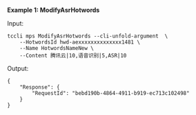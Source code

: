 **Example 1: ModifyAsrHotwords**



Input: 

```
tccli mps ModifyAsrHotwords --cli-unfold-argument  \
    --HotwordsId hwd-aexxxxxxxxxxxxxx1481 \
    --Name HotwordsNameNew \
    --Content 腾讯云|10,语音识别|5,ASR|10
```

Output: 
```
{
    "Response": {
        "RequestId": "bebd190b-4864-4911-b919-ec713c102498"
    }
}
```

